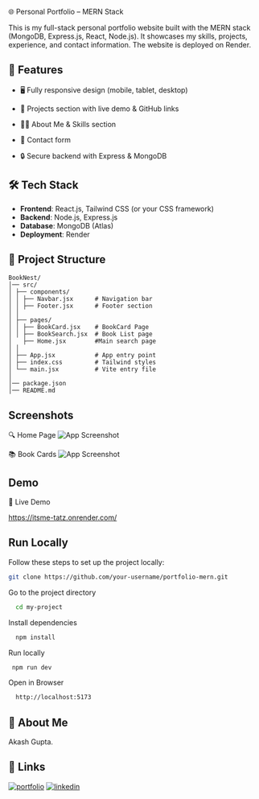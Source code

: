 
🌐 Personal Portfolio – MERN Stack

This is my full-stack personal portfolio website built with the MERN stack (MongoDB, Express.js, React, Node.js). It showcases my skills, projects, experience, and contact information. The website is deployed on Render.

## 📌 Features

- 🖥️ Fully responsive design (mobile, tablet, desktop)

- 📂 Projects section with live demo & GitHub links

- 🧑‍💻 About Me & Skills section

- 📧 Contact form 

- 🔒 Secure backend with Express & MongoDB
## 🛠️ Tech Stack

- **Frontend**: React.js,  Tailwind CSS (or your CSS framework)
- **Backend**: Node.js, Express.js
- **Database**: MongoDB (Atlas)
- **Deployment**: Render
## 📂 Project Structure

```
BookNest/
│── src/
│ ├── components/
│ │ ├── Navbar.jsx      # Navigation bar
│ │ ├── Footer.jsx      # Footer section
│ │
│ ├── pages/
│ │ ├── BookCard.jsx    # BookCard Page
│ │ ├── BookSearch.jsx  # Book List page
│   ├── Home.jsx        #Main search page
│ │
│ ├── App.jsx           # App entry point
│ ├── index.css         # Tailwind styles
│ └── main.jsx          # Vite entry file
│
│── package.json
│── README.md

```
## Screenshots

🔍 Home Page
![App Screenshot](https://i.ibb.co/Kj85CnCh/Screenshot-2025-09-11-190613.png)


📚 Book Cards
![App Screenshot](https://i.ibb.co/qL5zkPGN/Screenshot-2025-09-11-190826.png)




## Demo

🚀 Live Demo

https://itsme-tatz.onrender.com/

## Run Locally

Follow these steps to set up the project locally:

```bash
git clone https://github.com/your-username/portfolio-mern.git
```

Go to the project directory

```bash
  cd my-project
```

Install dependencies

```bash
  npm install
```

Run locally

```bash
 npm run dev
```

Open in Browser
```bash
  http://localhost:5173
```


## 🚀 About Me
Akash Gupta.


## 🔗 Links
[![portfolio](https://img.shields.io/badge/my_portfolio-000?style=for-the-badge&logo=ko-fi&logoColor=white)](https://itsme-tatz.onrender.com/)
[![linkedin](https://img.shields.io/badge/linkedin-0A66C2?style=for-the-badge&logo=linkedin&logoColor=white)](https://www.linkedin.com/in/akash-gupta-a1a123250/)

